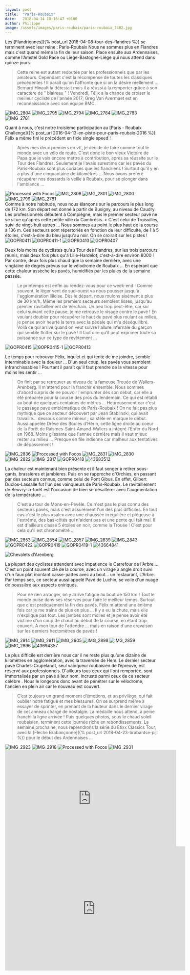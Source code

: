 ```yaml
---
layout: post
title:  "Paris-Roubaix"
date:   2018-04-14 18:16:47 +0100
author: Philippe
image: /assets/images/paris-roubaix/paris-roubaix_7482.jpg
---
```

Les [Flandriennes]({% post_url 2018-04-08-tour-des-flandres %}) se terminent avec leur reine : Paris-Roubaix
Nous ne sommes plus en Flandres mais c'est quand même la fin de leur saison.
Place ensuite aux Ardennaises, comme l'Amstel Gold Race ou Liège-Bastogne-Liège qui nous attend dans quinze jours.
> Cette reine est autant redoutée par les professionnels que par les amateurs.
>  Cependant c'est la récompense de toutes les classiques précédentes !
Il paraît qu'on l'affronte que si on la désire réellement ...
Bernard Hinault la détestait mais il a réussi à la remporter grâce à son caractère de " blaireau " !
Vendredi, Félix a la chance de croiser le meilleur cycliste de l'année 2017; Greg Van Avermaet est en reconnaissance avec son équipe BMC.
<div class="gallery-box">
  <div class="gallery">
<img src="/assets/images/paris-roubaix/paris-roubaix_7474.jpg" title="ancien ..." alt="IMG_2804" >
<img src="/assets/images/paris-roubaix/paris-roubaix_7481.jpg" title="" alt="IMG_2795" >
<img src="/assets/images/paris-roubaix/paris-roubaix_7486.jpg" title="Greg Van Avermaet" alt="IMG_2794" >
<img src="/assets/images/paris-roubaix/paris-roubaix_7487.jpg" title="" alt="IMG_2784" >
<img src="/assets/images/paris-roubaix/paris-roubaix_7488.jpg" title="... de Roubaix" alt="IMG_2783" >
<img src="/assets/images/paris-roubaix/paris-roubaix_7489.jpg" title="... vélodrome ..." alt="IMG_2781" >
</div>
</div>

Quant à nous, c'est notre troisième participation au [Paris - Roubaix Challenge]({% post_url 2016-04-13-en-piste-pour-paris-roubaix-2016 %}).
Félix a même fini le précédent en fixie single speed !
> Après mes deux premiers en vtt, je décide de faire comme tout le monde avec un vélo de route.
C'est donc le bon vieux Victoire de Papa que je vais encore mettre à contribution, après sa réussite sur le Tour des Flandres.
Seulement je l'avais surestimé car les pavés du Paris-Roubaix sont plus coriaces que les flandriens !
Surtout qu'il y en a plus d'une cinquantaine de kilomètres ...
Nous avons préféré récupérer nos dossards la veille à Roubaix, pour se plonger dans l'ambiance ...
<div class="gallery-box">
  <div class="gallery">
<img src="/assets/images/paris-roubaix/paris-roubaix_7476.jpg" title="Du sud au nord ..." alt="Processed with Focos" >
<img src="/assets/images/paris-roubaix/paris-roubaix_7479.jpg" title="Twomoulins" alt="IMG_2808" >
<img src="/assets/images/paris-roubaix/paris-roubaix_7480.jpg" title="ancien  et ..." alt="IMG_2801" >
<img src="/assets/images/paris-roubaix/paris-roubaix_7482.jpg" title="Bonne lecture !" alt="IMG_2800" >
<img src="/assets/images/paris-roubaix/paris-roubaix_7484.jpg" title="nouveau vélodrome" alt="IMG_2799" >
<img src="/assets/images/paris-roubaix/paris-roubaix_7489.jpg" title="... vélodrome ..." alt="IMG_2781" >
</div>
</div>
Comme à notre habitude, nous nous élançons sur le parcours le plus long de 172 km.
Son départ est donné à partir de Busigny, au niveau de Caudry.
Les professionnels débutent à Compiègne, mais le premier secteur pavé ne se situe qu'après cette petite ville du Cambrésis.
> C'est celui de Troisvilles, suivi de vingt-huit autres ...
Nous sommes au point le plus haut de la course à 136 m.
Ces secteurs sont répertoriés en fonction de leur difficulté, de 1 à 5 étoiles, c'est-à-dire du bleu jusqu'au noir.
On se croirait sur les pistes !
<div class="gallery-box">
  <div class="gallery">
<img src="/assets/images/paris-roubaix/paris-roubaix_7510.jpg" title="" alt="GOPR0411" >
<img src="/assets/images/paris-roubaix/paris-roubaix_7511.jpg" title="secteur chronométré" alt="GOPR0411-1" >
<img src="/assets/images/paris-roubaix/paris-roubaix_7512.jpg" title="" alt="GOPR0410" >
<img src="/assets/images/paris-roubaix/paris-roubaix_7514.jpg" title="Busigny" alt="GOPR0407" >
</div>
</div>

Deux fois moins de cyclistes qu'au Tour des Flandres, sur les trois parcours réunis, mais deux fois plus qu'à Lille-Hardelot; c'est-à-dire environ 8000 !
Par contre, deux fois plus chaud que la semaine dernière, avec une vingtaine de degrés prévus sur le vélodrome de Roubaix ...
En espérant que cette chaleur assèche les pavés, humidifiés par les pluies de la semaine passée.
> Le printemps est enfin au rendez-vous pour ce week-end !
Comme souvent, le léger vent de sud-ouest va nous pousser jusqu'à l'agglomération lilloise.
Dès le départ, nous roulons aisément à plus de 30 km/h.
Même les premiers secteurs semblent lisses, jusqu'au premier ravitaillement de Verchain.
> Un peu trop peut-être, car sur celui suivant cette pause, je me retrouve le visage contre le pavé !
En voulant doubler pour récupérer le haut du pavé plus roulant au milieu, je pense avoir heurté la terre avec la pédale qui m'a déséquilibré.
Voilà ce qui arrive quand on veut suivre l'allure infernale du garçon qui semble flotter sur le pavé !
Il faut dire qu'il peut exprimer toute sa puissance sur ce type de revêtement ...
<div class="gallery-box">
  <div class="gallery">
<img src="/assets/images/paris-roubaix/paris-roubaix_7507.jpg" title="" alt="GOPR0415" >
<img src="/assets/images/paris-roubaix/paris-roubaix_7508.jpg" title="" alt="GOPR0415-1" >
<img src="/assets/images/paris-roubaix/paris-roubaix_7509.jpg" title="" alt="GOPR0413" >
</div>
</div>

Le temps pour retrouver Félix, inquiet et qui tente de me joindre, semble interminable avec la douleur ...
D'un seul coup, les pavés vous semblent infranchissables !
Pourtant il paraît qu'il faut prendre de la vitesse pour moins les sentir ...
> On finit par se retrouver au niveau de la fameuse Trouée de Wallers-Arenberg.
Il m'attend pour la franchir ensemble.
Nous sommes d'abord surpris de ne pouvoir l'emprunter dès son début, car elle a été préparée pour la course des pros du lendemain.
Ce qui est rétabli au bout de quelques centaines de mètres ...
> Heureusement car c'est le passage pavé emblématique de Paris-Roubaix !
On ne fait pas plus mythique que ce secteur découvert par Jean Stablinski, qui avait travaillé... dessous comme mineur ; sa stèle en marque le début.
Aussi appelée Drève des Boules d'Hérin, cette ligne droite au coeur de la Forêt de Raismes-Saint-Amand-Wallers a intégré l'Enfer du Nord en 1968.
Moins glissante que l'année dernière mais il vaut mieux rester au milieu ...
Presque en file indienne car malheur aux tentatives de dépassement !
<div class="gallery-box">
  <div class="gallery">
<img src="/assets/images/paris-roubaix/paris-roubaix_7470.jpg" title="... deuxième" alt="IMG_2836" >
<img src="/assets/images/paris-roubaix/paris-roubaix_7471.jpg" title="" alt="Processed with Focos" >
<img src="/assets/images/paris-roubaix/paris-roubaix_7472.jpg" title="Trouée de ..." alt="IMG_2831" >
<img src="/assets/images/paris-roubaix/paris-roubaix_7473.jpg" title="" alt="IMG_2830" >
<img src="/assets/images/paris-roubaix/paris-roubaix_7475.jpg" title="" alt="IMG_2822" >
<img src="/assets/images/paris-roubaix/paris-roubaix_7478.jpg" title="Chevalets d'Arenberg" alt="IMG_2817" >
<img src="/assets/images/paris-roubaix/paris-roubaix_7506.jpg" title="... Wallers-Arenberg" alt="GOPR0418" >
<img src="/assets/images/paris-roubaix/paris-roubaix_7522.jpg" title="premier ..." alt="43683512" >
</div>
</div>

La chaleur est maintenant bien présente et il faut songer à retirer sous-gants, brassières et jambières.
Puis on se rapproche d'Orchies, en passant par des secteurs connus, comme celui de Pont Gibus.
En effet, Gilbert Duclos-Lassalle fut l'un des vainqueurs de Paris-Roubaix.
Le ravitaillement de Beuvry-la-forêt est l'occasion de bien se désaltérer avec l'augmentation de la température ...
> C'est au tour de Mons-en-Pévèle.
Ce n'est pas le plus connu des secteurs pavés, mais c'est assurément l'un des plus difficiles.
En tout cas c'est le plus «sale» avec une chaussée irrégulière et piégeuse à l'extrême, des bas-côtés qui n'aident pas et une pente qui fait mal.
Il est d'ailleurs classé 5 étoiles en noir, comme la Trouée !
C'est pour cela qu'il est chronométré ...
<div class="gallery-box">
  <div class="gallery">
<img src="/assets/images/paris-roubaix/paris-roubaix_7455.jpg" title="... Beuvry-la-Forêt" alt="IMG_2853" >
<img src="/assets/images/paris-roubaix/paris-roubaix_7458.jpg" title="... de ..." alt="IMG_2854" >
<img src="/assets/images/paris-roubaix/paris-roubaix_7460.jpg" title="Ravitaillement ..." alt="IMG_2857" >
<img src="/assets/images/paris-roubaix/paris-roubaix_7464.jpg" title="rouge" alt="IMG_2839" >
<img src="/assets/images/paris-roubaix/paris-roubaix_7466.jpg" title="" alt="IMG_2843" >
<img src="/assets/images/paris-roubaix/paris-roubaix_7503.jpg" title="... au orange" alt="GOPR0422" >
<img src="/assets/images/paris-roubaix/paris-roubaix_7504.jpg" title="Du jaune ..." alt="GOPR0419" >
<img src="/assets/images/paris-roubaix/paris-roubaix_7505.jpg" title="" alt="GOPR0419-1" >
<img src="/assets/images/paris-roubaix/paris-roubaix_7521.jpg" title="" alt="43664841" >
</div>
</div>


![Chevalets d'Arenberg](/assets/images/paris-roubaix/paris-roubaix_7478.jpg)

La plupart des cyclistes attendent avec impatience le Carrefour de l'Arbre ...
C'est un point souvent clé de la course, avec un virage à angle droit suivi d'un faux plat montant casse-pattes avec au bout... un restaurant, L'Arbre.
Par temps sec, ce secteur aussi appelé Pavé de Luchin, se voile d'un nuage de poussière aux aspects oniriques.
> Pour ne rien arranger, on y arrive fatigué au bout de 150 km !
Tout le monde puise dans ses réserves pour faire le meilleur temps.
Surtout que c'est pratiquement la fin des pavés.
> Félix m'attend une énième fois car je me traîne de plus en plus ...
Il y a eu la chute, mais elle n'explique  pas tout.
Les jambes sont molles et je pense avoir été victime d'un coup de chaud au début de la course, en étant trop couvert.
A mon tour de l'attendre ... mais en raison d'une crevaison sur les derniers hectomètres de pavés !
<div class="gallery-box">
  <div class="gallery">
<img src="/assets/images/paris-roubaix/paris-roubaix_7452.jpg" title="Secteur de Hem" alt="IMG_2914" >
<img src="/assets/images/paris-roubaix/paris-roubaix_7453.jpg" title="" alt="IMG_2911" >
<img src="/assets/images/paris-roubaix/paris-roubaix_7454.jpg" title="... de l'Arbre" alt="IMG_2905" >
<img src="/assets/images/paris-roubaix/paris-roubaix_7456.jpg" title="" alt="IMG_2898" >
<img src="/assets/images/paris-roubaix/paris-roubaix_7459.jpg" title="" alt="IMG_2859" >
<img src="/assets/images/paris-roubaix/paris-roubaix_7462.jpg" title="secteur bleu" alt="IMG_2896" >
<img src="/assets/images/paris-roubaix/paris-roubaix_7520.jpg" title="Carrefour ..." alt="43694357" >
</div>
</div>

Le plus difficile est derrière nous car il ne reste plus qu’une dizaine de kilomètres en agglomération, avec la traversée de Hem.
Le dernier secteur pavé Charles-Crupelandt, seul vainqueur roubaisien de l’épreuve, est réservé aux professionnels.
D'ailleurs tous ceux qui l'ont remportée, sont immortalisés par un pavé à leur nom, incrusté parmi ceux de ce  secteur célèbre .
Nous le longeons donc avant de pénétrer sur le vélodrome, l'ancien en plein air car le nouveau est couvert.
> C’est toujours un grand moment d’émotions, et un privilège, qui fait oublier notre fatigue et mes blessures.
On se  surprend même à essayer de sprinter, en prenant de la hauteur dans le dernier virage de cet anneau chargé de nostalgie.
> La médaille nous attend, à peine franchi la ligne arrivée !
Puis quelques photos, sous le chaud soleil roubaisien, terminent cette journée riche en rebondissements.
La semaine prochaine, nous reprendrons la série du Etixx Classics Tour, avec la [Flèche Brabançonne]({% post_url 2018-04-23-brabantse-pijl %}) pour le début des Ardennaises ...
<div class="gallery-box">
  <div class="gallery">
<img src="/assets/images/paris-roubaix/paris-roubaix_7449.jpg" title="" alt="IMG_2923" >
<img src="/assets/images/paris-roubaix/paris-roubaix_7450.jpg" title="" alt="IMG_2918" >
<img src="/assets/images/paris-roubaix/paris-roubaix_7463.jpg" title="" alt="Processed with Focos" >
<img src="/assets/images/paris-roubaix/paris-roubaix_7493.jpg" title="Novo Nordisk" alt="IMG_2931" >
</div>
</div>

<center><iframe src="https://www.youtube.com/embed/GcBsUvzuXvw" width="560" height="315" frameborder="0" allowfullscreen="allowfullscreen" data-mce-fragment="1"></iframe><iframe src="https://www.strava.com/activities/1494783902/embed/1a2b0bd8abacc07ca1bb1342544c18c04f511ecb" width="590" height="405" frameborder="0" scrolling="no" data-mce-fragment="1">&amp;lt;span data-mce-type="bookmark" style="display: inline-block; width: 0px; overflow: hidden; line-height: 0;" class="mce_SELRES_start"&amp;gt;﻿&amp;lt;/span&amp;gt;</iframe></center>